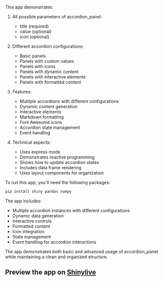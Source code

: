 This app demonstrates:

1. All possible parameters of accordion_panel:
   - title (required)
   - value (optional)
   - icon (optional)

2. Different accordion configurations:
   - Basic panels
   - Panels with custom values
   - Panels with icons
   - Panels with dynamic content
   - Panels with interactive elements
   - Panels with formatted content

3. Features:
   - Multiple accordions with different configurations
   - Dynamic content generation
   - Interactive elements
   - Markdown formatting
   - Font Awesome icons
   - Accordion state management
   - Event handling

4. Technical aspects:
   - Uses express mode
   - Demonstrates reactive programming
   - Shows how to update accordion states
   - Includes data frame rendering
   - Uses layout components for organization

To run this app, you'll need the following packages:
```bash
pip install shiny pandas numpy
```

The app includes:
- Multiple accordion instances with different configurations
- Dynamic data generation
- Interactive controls
- Formatted content
- Icon integration
- State management
- Event handling for accordion interactions

The app demonstrates both basic and advanced usage of accordion_panel while maintaining a clean and organized structure.
## Preview the app on [Shinylive](https://shinylive.io/py/app/#h=0&code=NobwRAdghgtgpmAXAAjFADugdOgnmAGlQGMB7CAFzkqVQDMAnUmZAZwAsBLCXZTmdKQYVkDOFGIVOANzgAdCI2ZsuPLHAAe6Ma1Z8BQkd3QBXCkROciYiABM4DBQss4oAczgB9UugqsAFFIUADZwALxyYACCxGQMtpzkyAAKUBBwwcgAInAwpJFEdJzBwVAARqFhACoMJnAAlE4QAMTIAMJiUFTIUMj2eXxkEMgmrNxuyAASVQCyADIK-aSenEPIYSOcWNPz-grIB8gA5AA8nMjEpboRYHRQALSspMGctsh3j1wZtvfsUMGyWyRNgUXCVSJkYJCFDNAAMsIArHA6HQANyRAB8JwA9JwMUcFI0IApWlFbG8AGLkERRADucCe8HeQkG5FYzi27HEtk8QyolD2w0OLh2c38pxeEAA1qIMjdWKDQhw4HAKMD2GI6Dd2BQKOhWIhsdjiLYIAArVhYS6kEy2OilMRW5jYqBmqAabEvMqsbF0an3KD0xlwbEANiwABYsAAmY26F0lLAwbhW3SYo5EokKWmcCjsTZYUq4G0UXnPEwwCABHO2PNhACM2Oj9UQ+0OObzBYkcQS5H8rxu3frBWQPmo1VqDVbQsOh1aACEoGNiMh0GkMsgO-mzaMREFQm3Zwct13YkJexBPGv0sE9mBF8uUuvgpEW4ej7PIlUuHpOHpemUS6rKuz6brm267j0yD7vIYBNB+BytKkN5gZ2ME9HYyDSP8dTvrOJ4uN256JJe14ZHeyEbieABqOGwUQ2HBHUNxkcE0avtOCFHl+P4gShfz-hcu7KIxdTQX8IjEGkyBlHAIysHAbx+gwbAZHAkgkZE8EIUhoEnjBDF0UQaRvKs5B4e24Gnj2JFXs+FF6VZACSQwjqJ4SRKxADMI5mRAYRLCsQxvjOXHIDxf58Ru3CXLaDIYaywxKCwVKUMgdIMswsHaYhyAAMrsKQtLiXJxAmAwNghLwCmhJIilRS+oUAAI2PYDBYFQGhqqF9h0KptVUDyrH+CFXFiBQ5VJZEeVqXVbyUcEKAgMYZhYEOI0AL5acSoUEVsRHxCR-a2IOsTsYQo7oOOwCec+EYjrdN4IpEAC6o06cgMwmMEUjoKEDV6GOwxlLwvVQN93VcXta1nod5B2TeDkofdF3uSxd0cRZH4RXorF8IDV3A6DyLgz921Y6h+aEbDF4I+RkQLcgz2o3R6NPZjoVcTjDX4z0wRPJd1AycTdwQ+TnOWZ21M2fDw0M6BoZuazj0ZIrYDvWF4VgN+kV4wqUDCHo1oKUCcE7bOLXUG1HWaJDhy9f16mDXT-MjZxCHjZN7zTbNg1PjeBrIMtECmBQMPENGm3i9DRYlmWTGVtWrx1vWGuU9ZxF9gOkTdj5F1A2EFL-ApaezrpKEnrYuDQMmK58tQdsftDB203LYBZNXsDAW01IN-7GRK0xHlgFXNerBzmsHJbdgOFgthdFAniMLA8gSx+Duj13xCePPFBQG7FNcfwgjCHx8--rjQJr2Fx+GMgEAVngPR6CHh8IW-H6tAA4tQDhdHJrBYB-TkrvKAH8jwhywAwEyzAsAKUUv4es0YvJEknkeO06xVy2CwFkBeFJoHwH8CAcBXEjhtH-m4IQuAjgoGAEcKIRwiBHHnIw44bRWFHCyEcF6BASEISOLRIeND77YGgXYWBYiEgCnrEQes8IiARnqLw6+aCjh5TiHAYRkDJGwJMBATgykYD+FhLIhRqC0GHA2uYixsoJoMGGHaHKR5y5USstwKg0CNKyGQGpeAlB2TX2bjTWybcnKUD-l4uSC1B7MUiO4iJUhZC+SGGEEUswxSnHOJcJcrAbgfCeC8JSDwPAG0xDiPEGZS4IRcCtUsrBCkODvMSC6kQAByFZZKOAusmfyMjkAwHdA2eRWFWYIlhNYsK4Dp7W06o3MKDt6mvAcJ4dyB8VEe1VF7OgPsBr1XcktWpWAIBRzNhTFxmQTyGK6H7eulAKZBJlqReykQqQMAGbqeqPdwl3JZkPPJQh3mDQnpPFwAyGBSlsEVY5Wk4JmzQc0VorzAWfN7mlAAohoIBB51kHHATrXGoElhVgoNAqgBpwEACpPoGwhVC5kbzrnjEpcgOYf4-DMopRS+czw3izM5Rypye8Xgrj5eA8BURMK9GAJKKUL1-A6j1AaI0HBuC4BwKQMYYcyDYjwNiCZXNYWviaKSckFxqRMH5tBUg-S0icFMKUboLcSIBOhlJeIazZwuDdTyLkUA2p3hiI89o5rnjsnVu+d8NSQ5mE8BIKQ8MyhmAoH2SIya3BuFCLGkoD1takHTf9KIJR+78yNaFd8ls40yDgOoFETty2dEieoWQApDlpozV4f4wQJkO08B6j6ABVdAu85JOqSPrMlFMDF8GjWHNtmbO0jWQAAUmQNGdYGxYTu01i4EwQ7-6xuCSmtAsRhwXQ4EVQuxcGjgJ3XuqgB7Hl3m7OdIg57aSXv5tenFBZd3DofZnaFx7iB51fYVd9RdP36sOBkBSW6wq3r-aOwDQ4RxvonHUKDH4EP7qQ0+s6qGwPoa-Wg7D97cM51iCBlQF6agYbABtIg4Aa4IBQGAMQABHSwYg-F+A6l1C6YBbkUFoGbd5f1SAhE4GUBQD8BC4AUNec+TiuL0ZekAA)
